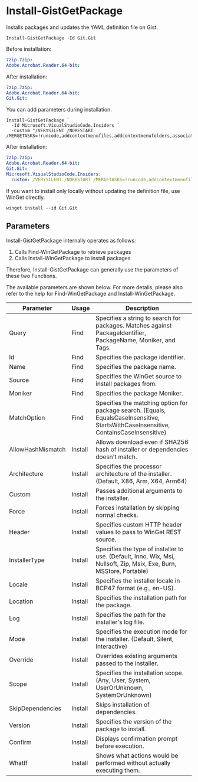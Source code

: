 # Install-GistGetPackage

Installs packages and updates the YAML definition file on Gist.

```pwsh
Install-GistGetPackage -Id Git.Git
```

Before installation:

```yaml
7zip.7zip:
Adobe.Acrobat.Reader.64-bit:
```

After installation:

```yaml
7zip.7zip:
Adobe.Acrobat.Reader.64-bit:
Git.Git:
```

You can add parameters during installation.

```pwsh
Install-GistGetPackage `
  -Id Microsoft.VisualStudioCode.Insiders `
  -Custom "/VERYSILENT /NORESTART /MERGETASKS=!runcode,addcontextmenufiles,addcontextmenufolders,associatewithfiles,addtopath"
```

After installation:

```yaml
7zip.7zip:
Adobe.Acrobat.Reader.64-bit:
Git.Git:
Microsoft.VisualStudioCode.Insiders:
  custom: /VERYSILENT /NORESTART /MERGETASKS=!runcode,addcontextmenufiles,addcontextmenufolders,associatewithfiles,addtopath
```

If you want to install only locally without updating the definition file, use WinGet directly.

```pwsh
winget install --id Git.Git
```

## Parameters

Install-GistGetPackage internally operates as follows:

1. Calls Find-WinGetPackage to retrieve packages
2. Calls Install-WinGetPackage to install packages

Therefore, Install-GistGetPackage can generally use the parameters of these two Functions.

The available parameters are shown below. For more details, please also refer to the help for Find-WinGetPackage and Install-WinGetPackage.

|Parameter|Usage|Description|
|--|--|--|
|Query|Find|Specifies a string to search for packages. Matches against PackageIdentifier, PackageName, Moniker, and Tags.|
|Id|Find|Specifies the package identifier.|
|Name|Find|Specifies the package name.|
|Source|Find|Specifies the WinGet source to install packages from.|
|Moniker|Find|Specifies the package Moniker.|
|MatchOption|Find|Specifies the matching option for package search. (Equals, EqualsCaseInsensitive, StartsWithCaseInsensitive, ContainsCaseInsensitive)|
|AllowHashMismatch|Install|Allows download even if SHA256 hash of installer or dependencies doesn't match.|
|Architecture|Install|Specifies the processor architecture of the installer. (Default, X86, Arm, X64, Arm64)|
|Custom|Install|Passes additional arguments to the installer.|
|Force|Install|Forces installation by skipping normal checks.|
|Header|Install|Specifies custom HTTP header values to pass to WinGet REST source.|
|InstallerType|Install|Specifies the type of installer to use. (Default, Inno, Wix, Msi, Nullsoft, Zip, Msix, Exe, Burn, MSStore, Portable)|
|Locale|Install|Specifies the installer locale in BCP47 format (e.g., en-US).|
|Location|Install|Specifies the installation path for the package.|
|Log|Install|Specifies the path for the installer's log file.|
|Mode|Install|Specifies the execution mode for the installer. (Default, Silent, Interactive)|
|Override|Install|Overrides existing arguments passed to the installer.|
|Scope|Install|Specifies the installation scope. (Any, User, System, UserOrUnknown, SystemOrUnknown)|
|SkipDependencies|Install|Skips installation of dependencies.|
|Version|Install|Specifies the version of the package to install.|
|Confirm|Install|Displays confirmation prompt before execution.|
|WhatIf|Install|Shows what actions would be performed without actually executing them.|